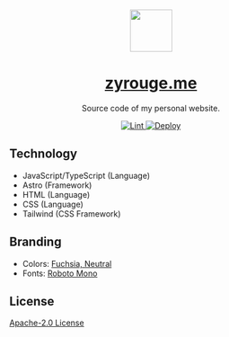 <br>

<p align="center">
  <img src="./public/icon.png" width="75">
</p>

<h1 align="center">
  <a href="https://zyrouge.me/">zyrouge.me</a>
</h1>

<p align="center">
  Source code of my personal website.
</p>

<p align="center">
  <a href="https://github.com/zyrouge/zyrouge.me/actions/workflows/lint.yml">
    <img src="https://github.com/zyrouge/zyrouge.me/actions/workflows/lint.yml/badge.svg" title="Lint">
  </a>
  <a href="https://github.com/zyrouge/zyrouge.me/actions/workflows/deploy.yml">
    <img src="https://github.com/zyrouge/zyrouge.me/actions/workflows/deploy.yml/badge.svg" title="Deploy">
  </a>
</p>

## Technology

- JavaScript/TypeScript (Language)
- Astro (Framework)
- HTML (Language)
- CSS (Language)
- Tailwind (CSS Framework)

## Branding

- Colors: [Fuchsia, Neutral](https://tailwindcss.com/docs/customizing-colors#default-color-palette)
- Fonts: [Roboto Mono](https://fonts.google.com/specimen/Roboto+Mono)

## License

[Apache-2.0 License](./LICENSE)

